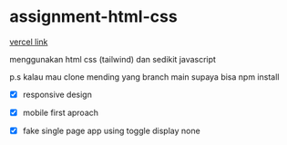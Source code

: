 # assignment-html-css

[vercel link](https://assignment-html-css-fauzi.vercel.app/)

menggunakan html css (tailwind) dan sedikit javascript

p.s kalau mau clone mending yang branch main supaya bisa npm install

- [x] responsive design
- [x] mobile first aproach
- [x] fake single page app using toggle display none


